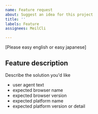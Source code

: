 ```yaml
---
name: Feature request
about: Suggest an idea for this project
title: ''
labels: Feature
assignees: MeilCli

---
```


[Please easy english or easy japanese]

## Feature description
Describe the solution you'd like

- user agent text
- expected browser name
- expected browser version
- expected platform name
- expected platform version or detail